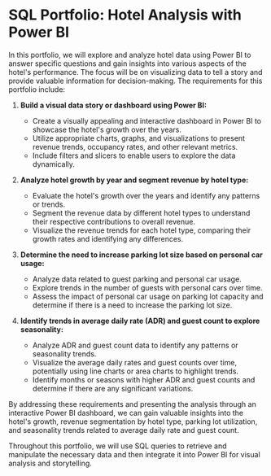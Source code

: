 # SQL Portfolio: Hotel Analysis with Power BI

In this portfolio, we will explore and analyze hotel data using Power BI to answer specific questions and gain insights into various aspects of the hotel's performance. The focus will be on visualizing data to tell a story and provide valuable information for decision-making. The requirements for this portfolio include:

1. **Build a visual data story or dashboard using Power BI:**
   - Create a visually appealing and interactive dashboard in Power BI to showcase the hotel's growth over the years.
   - Utilize appropriate charts, graphs, and visualizations to present revenue trends, occupancy rates, and other relevant metrics.
   - Include filters and slicers to enable users to explore the data dynamically.

2. **Analyze hotel growth by year and segment revenue by hotel type:**
   - Evaluate the hotel's growth over the years and identify any patterns or trends.
   - Segment the revenue data by different hotel types to understand their respective contributions to overall revenue.
   - Visualize the revenue trends for each hotel type, comparing their growth rates and identifying any differences.

3. **Determine the need to increase parking lot size based on personal car usage:**
   - Analyze data related to guest parking and personal car usage.
   - Explore trends in the number of guests with personal cars over time.
   - Assess the impact of personal car usage on parking lot capacity and determine if there is a need to increase the parking lot size.

4. **Identify trends in average daily rate (ADR) and guest count to explore seasonality:**
   - Analyze ADR and guest count data to identify any patterns or seasonality trends.
   - Visualize the average daily rates and guest counts over time, potentially using line charts or area charts to highlight trends.
   - Identify months or seasons with higher ADR and guest counts and determine if there are any significant variations.

By addressing these requirements and presenting the analysis through an interactive Power BI dashboard, we can gain valuable insights into the hotel's growth, revenue segmentation by hotel type, parking lot utilization, and seasonality trends related to average daily rate and guest count.

Throughout this portfolio, we will use SQL queries to retrieve and manipulate the necessary data and then integrate it into Power BI for visual analysis and storytelling.
